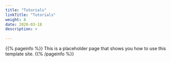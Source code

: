 ```yaml
---
title: "Tutorials"
linkTitle: "Tutorials"
weight: 8
date: 2020-03-18
description: >
  
---
```


{{% pageinfo %}}
This is a placeholder page that shows you how to use this template site.
{{% /pageinfo %}}
